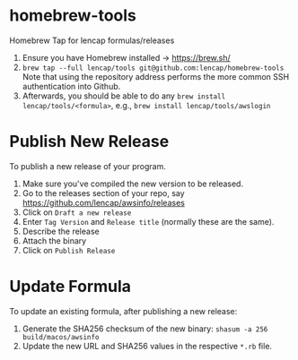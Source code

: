 # homebrew-tools
Homebrew Tap for lencap formulas/releases

1. Ensure you have Homebrew installed -> https://brew.sh/
2. `brew tap --full lencap/tools git@github.com:lencap/homebrew-tools` Note that using the repository address performs the more common SSH authentication into Github.
3. Afterwards, you should be able to do any `brew install lencap/tools/<formula>`, e.g., `brew install lencap/tools/awslogin`

# Publish New Release
To publish a new release of your program.

1. Make sure you've compiled the new version to be released.
2. Go to the releases section of your repo, say https://github.com/lencap/awsinfo/releases
3. Click on `Draft a new release`
4. Enter `Tag Version` and `Release title` (normally these are the same).
5. Describe the release
6. Attach the binary
7. Click on `Publish Release`

# Update Formula
To update an existing formula, after publishing a new release:

1. Generate the SHA256 checksum of the new binary: `shasum -a 256 build/macos/awsinfo`
2. Update the new URL and SHA256 values in the respective `*.rb` file.
